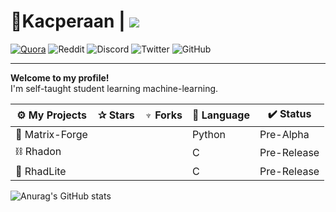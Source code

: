 # 🐤Kacperaan | ![](https://komarev.com/ghpvc/?username=kacperaan)
<a href="https://quora.com">![Quora](https://img.shields.io/badge/Quora-%23B92B27.svg?style=for-the-badge&logo=Quora&logoColor=white)</a>
![Reddit](https://img.shields.io/badge/Reddit-FF4500?style=for-the-badge&logo=reddit&logoColor=white)
![Discord](https://img.shields.io/badge/Discord-%235865F2.svg?style=for-the-badge&logo=discord&logoColor=white)
![Twitter](https://img.shields.io/badge/Twitter-%231DA1F2.svg?style=for-the-badge&logo=Twitter&logoColor=white)
![GitHub](https://img.shields.io/badge/github-%23121011.svg?style=for-the-badge&logo=github&logoColor=white)
___

**Welcome to my profile!**
<br>
I'm self-taught student learning machine-learning.

|⚙ My Projects|✰ Stars|♆ Forks|📙 Language|✔️ Status|
|------------|-----|------|------|------|
|🤖 Matrix-Forge|||Python|Pre-Alpha|
|⛓ Rhadon|||C|Pre-Release|
|🔗 RhadLite|||C|Pre-Release|

 ![Anurag's GitHub stats](https://github-readme-stats.vercel.app/api?username=kacperaan&show_icons=true&theme=dark)
